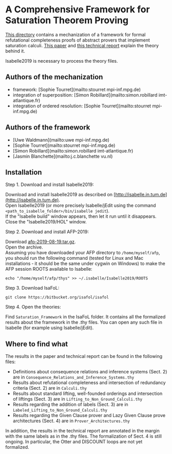 # A Comprehensive Framework for Saturation Theorem Proving #

[This directory](https://bitbucket.org/isafol/isafol/src/master/Saturation_Framework/) contains a mechanization of a framework for formal refutational completeness proofs of abstract provers that implement saturation calculi.
[This paper](http://matryoshka.gforge.inria.fr/pubs/saturate_paper.pdf) and [this technical report](http://matryoshka.gforge.inria.fr/pubs/saturate_report.pdf) explain the theory behind it.

Isabelle2019 is necessary to process the theory files.

## Authors of the mechanization ##

* framework: [Sophie Tourret](mailto:stourret mpi-inf.mpg.de)
* integration of superposition: [Simon Robillard](mailto:simon.robillard imt-atlantique.fr)
* integration of ordered resolution: [Sophie Tourret](mailto:stourret mpi-inf.mpg.de)

## Authors of the framework ##

* [Uwe Waldmann](mailto:uwe mpi-inf.mpg.de)
* [Sophie Tourret](mailto:stourret mpi-inf.mpg.de)
* [Simon Robillard](mailto:simon.robillard imt-atlantique.fr)
* [Jasmin Blanchette](mailto:j.c.blanchette vu.nl)

## Installation ##

Step 1. Download and install Isabelle2019:

Download and install Isabelle2019 as described on [http://isabelle.in.tum.de](http://isabelle.in.tum.de).  
Open Isabelle2019 (or more precisely Isabelle/jEdit using the command `<path_to_isabelle_folder>/bin/isabelle jedit`).  
If the "Isabelle build" window appears, then let it run until it disappears.  
Close the "Isabelle2019/HOL" window.  

Step 2. Download and install AFP-2019:

Download [afp-2019-08-19.tar.gz](https://sourceforge.net/projects/afp/files/afp-Isabelle2019/).  
Open the archive.  
Assuming you have downloaded your AFP directory to `/home/myself/afp`, you should run the following command (tested for Linux and Mac installations ‐ it should be the same under cygwin on Windows) to make the AFP session ROOTS available to Isabelle:

    echo "/home/myself/afp/thys" >> ~/.isabelle/Isabelle2019/ROOTS

Step 3. Download IsaFoL:

    git clone https://bitbucket.org/isafol/isafol

Step 4. Open the theories:

Find `Saturation_Framework` in the IsaFoL folder.
It contains all the formalized results about the framework in the .thy files.
You can open any such file in Isabelle (for example using Isabelle/jEdit).

## Where to find what ##

The results in the paper and technical report can be found in the following files:

* Definitions about consequence relations and inference systems (Sect. 2) are in `Consequence_Relations_and_Inference_Systems.thy`
* Results about refutational completeness and intersection of redundancy criteria (Sect. 2) are in `Calculi.thy`
* Results about standard lifting, well-founded orderings and intersection of liftings (Sect. 3) are in `Lifting_to_Non_Ground_Calculi.thy`
* Results regarding the addition of labels (Sect. 3) are in `Labeled_Lifting_to_Non_Ground_Calculi.thy`
* Results regarding the Given Clause prover and Lazy Given Clause prove architectures (Sect. 4) are in `Prover_Architectures.thy`

In addition, the results in the technical report are annotated in the margin with the same labels as in the .thy files.
The formalization of Sect. 4 is still ongoing. In particular, the Otter and DISCOUNT loops are not yet formalized.




